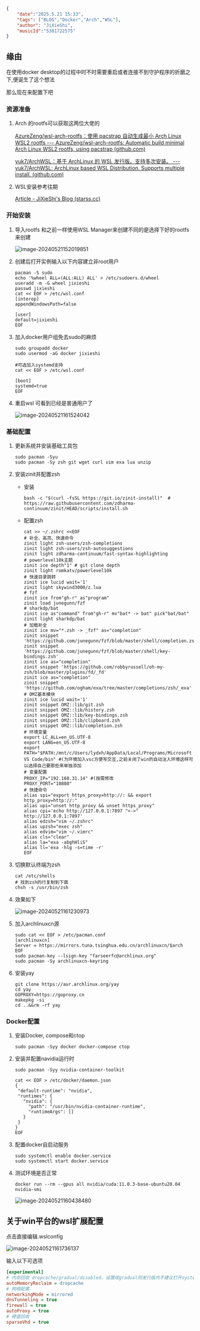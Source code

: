 ```json
{
    "date":"2025.5.21 15:33",
    "tags": ["BLOG","Docker","Arch","WSL"],
    "author": "JiXieShi",
    "musicId":"5381722575"
}
```

## 缘由

在使用docker desktop的过程中时不时需要重启或者连接不到守护程序的折磨之下,便诞生了这个想法

那么现在来配置下吧

### 资源准备

1. Arch 的rootfs可以获取这两位大佬的

   [AzureZeng/wsl-arch-rootfs：使用 pacstrap 自动生成最小 Arch Linux WSL2 rootfs --- AzureZeng/wsl-arch-rootfs: Automatic build minimal Arch Linux WSL2 rootfs, using pacstrap (github.com)](https://github.com/AzureZeng/wsl-arch-rootfs)

   [yuk7/ArchWSL：基于 ArchLinux 的 WSL 发行版。支持多次安装。 --- yuk7/ArchWSL: ArchLinux based WSL Distribution. Supports multiple install. (github.com)](https://github.com/yuk7/ArchWSL)

2. WSL安装参考往期

   [Article - JiXieShi's Blog (starss.cc)](https://www.starss.cc/article?key=7qZIm8)

### 开始安装

1. 导入rootfs 和之前一样使用WSL Manager来创建不同的是选择下好的rootfs来创建

   ![image-20240521152019851](https://s2.loli.net/2024/05/21/YK5wyqZtcBbDkS1.png)

2. 创建后打开实例输入以下内容建立非root用户

   ```shell
   pacman -S sudo
   echo '%wheel ALL=(ALL:ALL) ALL' > /etc/sudoers.d/wheel
   useradd -m -G wheel jixieshi
   passwd jixieshi
   cat << EOF > /etc/wsl.conf
   [interop]
   appendWindowsPath=false
   
   [user]
   default=jixieshi
   EOF
   ```

3. 加入docker用户组免去sudo的麻烦

   ```shell
   sudo groupadd docker
   sudo usermod -aG docker jixieshi
   
   #可选加入systemd支持
   cat << EOF > /etc/wsl.conf
   
   [boot]
   systemd=true
   EOF
   ```

4. 重启wsl 可看到已经是普通用户了

   ![image-20240521161524042](https://s2.loli.net/2024/05/21/QjSG2i7ODKH5R4b.png)     

### 基础配置

1. 更新系统并安装基础工具包

   ```shell
   sudo pacman -Syu
   sudo pacman -Sy zsh git wget curl vim exa lua unzip
   ```

2. 安装zinit并配置zsh

   - 安装

      ```shell
      bash -c "$(curl -fsSL https://git.io/zinit-install)"  # https://raw.githubusercontent.com/zdharma-continuum/zinit/HEAD/scripts/install.sh
      ```

   - 配置zsh

      ```shell
      cat >> ~/.zshrc <<EOF
      # 补全、高亮、快速命令
      zinit light zsh-users/zsh-completions
      zinit light zsh-users/zsh-autosuggestions
      zinit light zdharma-continuum/fast-syntax-highlighting
      # powerlevel10k主题
      zinit ice depth"1" # git clone depth
      zinit light romkatv/powerlevel10k
      # 快速目录跳转
      zinit ice lucid wait='1'
      zinit light skywind3000/z.lua
      # fzf
      zinit ice from"gh-r" as"program"
      zinit load junegunn/fzf
      # sharkdp/bat
      zinit ice as"command" from"gh-r" mv"bat* -> bat" pick"bat/bat"
      zinit light sharkdp/bat
      # 加载补全
      zinit ice mv="*.zsh -> _fzf" as="completion"
      zinit snippet 'https://github.com/junegunn/fzf/blob/master/shell/completion.zsh'
      zinit snippet 'https://github.com/junegunn/fzf/blob/master/shell/key-bindings.zsh'
      zinit ice as="completion"
      zinit snippet 'https://github.com/robbyrussell/oh-my-zsh/blob/master/plugins/fd/_fd'
      zinit ice as="completion"
      zinit snippet 'https://github.com/ogham/exa/tree/master/completions/zsh/_exa'
      # OMZ基本模块
      zinit ice lucid wait='1'
      zinit snippet OMZ::lib/git.zsh
      zinit snippet OMZ::lib/history.zsh
      zinit snippet OMZ::lib/key-bindings.zsh
      zinit snippet OMZ::lib/clipboard.zsh
      zinit snippet OMZ::lib/completion.zsh
      # 环境变量
      export LC_ALL=en_US.UTF-8  
      export LANG=en_US.UTF-8
      export PATH="$PATH:/mnt/c/Users/lydxh/AppData/Local/Programs/Microsoft VS Code/bin" #(为环境加入vsc方便写交互,之前关闭了win的自动注入环境这样可以选择自己要那些来单独添加
      # 变量配置
      PROXY_IP="192.168.31.14" #(按需修改
      PROXY_PORT="10808"
      # 快捷命令
      alias spi="export https_proxy=http://: && export http_proxy=http://:"
      alias upi="unset http_proxy && unset https_proxy"
      alias cpi='echo http://127.0.0.1:7897 "<->" http://127.0.0.1:7897'
      alias edzsh="vim ~/.zshrc"
      alias upzsh="exec zsh"
      alias edvim="vim ~/.vimrc"
      alias cls="clear"
      alias la="exa -abghHliS"
      alias ll='exa -hlg -s=time -r'
      EOF
      ```

3. 切换默认终端为zsh

   ```shell
   cat /etc/shells
   # 找到zsh的行复制到下面
   chsh -s /usr/bin/zsh
   ```

4. 效果如下

   ![image-20240521161230973](https://s2.loli.net/2024/05/21/UGnLQIBfhDsVzgp.png)

5. 加入archlinuxcn源

   ```shell
   sudo cat << EOF > /etc/pacman.conf
   [archlinuxcn]
   Server = https://mirrors.tuna.tsinghua.edu.cn/archlinuxcn/$arch
   EOF
   sudo pacman-key --lsign-key "farseerfc@archlinux.org"
   sudo pacman -Sy archlinuxcn-keyring
   ```

6. 安装yay

   ```shell
   git clone https://aur.archlinux.org/yay
   cd yay
   GOPROXY=https://goproxy.cn 
   makepkg -si
   cd ..&&rm -rf yay
   ```

### Docker配置

1. 安装Docker, compose和ctop

   ```shell
   sudo pacman -Syy docker docker-compose ctop
   ```

2. 安装并配置navidia运行时

   ```shell
   sudo pacman -Syy nvidia-container-toolkit
   
   cat << EOF > /etc/docker/daemon.json
   {
    "default-runtime": "nvidia",
    "runtimes": {
      "nvidia": {
        "path": "/usr/bin/nvidia-container-runtime",
        "runtimeArgs": []
      }
    }
   }
   EOF
   ```

3. 配置docker自启动服务

   ```shell
   sudo systemctl enable docker.service
   sudo systemctl start docker.service
   ```

4. 测试环境是否正常

   ```shell
   docker run --rm --gpus all nvidia/cuda:11.0.3-base-ubuntu20.04 nvidia-smi
   ```

   ![image-20240521160438480](https://s2.loli.net/2024/05/21/9i7udRmcW6oGMCJ.png)

## 关于win平台的wsl扩展配置

点击直接编辑.wslconfig

![image-20240521161736137](https://s2.loli.net/2024/05/21/SP1wcqxE8HYL4ae.png)

输入以下可选项

```ini
[experimental]
# 内存回收 dropcache/gradual/disabled，设置成gradual则发行版内不建议打开systemd功能
autoMemoryReclaim = dropcache 
# 网络配置
networkingMode = mirrored 
dnsTunneling = true
firewall = true
autoProxy = true
# 硬盘回收
sparseVhd = true
```

